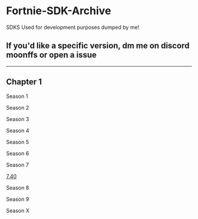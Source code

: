 # Fortnie-SDK-Archive
SDKS Used for development purposes dumped by me!
## If you'd like a specific version, dm me on discord moonffs or open a issue
----
## Chapter 1
Season 1

Season 2

Season 3 

Season 4 

Season 5

Season 6

Season 7

[7.40](https://github.com/moonleaks/Fortnie-SDK-Archive/raw/main/4.22.0-5046157+++Fortnite+Release-7.40-FortniteGame.zip)


Season 8

Season 9

Season X

